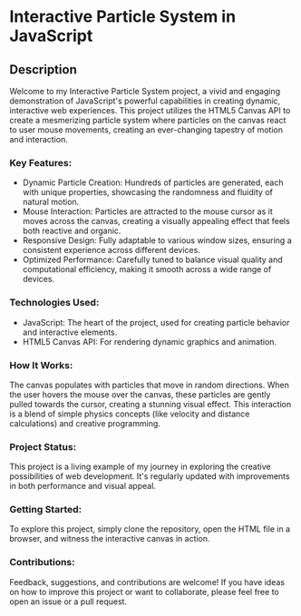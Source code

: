 Interactive Particle System in JavaScript
=========================================

Description
-----------

Welcome to my Interactive Particle System project, a vivid and engaging demonstration of JavaScript's powerful capabilities in creating dynamic, interactive web experiences. This project utilizes the HTML5 Canvas API to create a mesmerizing particle system where particles on the canvas react to user mouse movements, creating an ever-changing tapestry of motion and interaction.

### Key Features:

- Dynamic Particle Creation: Hundreds of particles are generated, each with unique properties, showcasing the randomness and fluidity of natural motion.
- Mouse Interaction: Particles are attracted to the mouse cursor as it moves across the canvas, creating a visually appealing effect that feels both reactive and organic.
- Responsive Design: Fully adaptable to various window sizes, ensuring a consistent experience across different devices.
- Optimized Performance: Carefully tuned to balance visual quality and computational efficiency, making it smooth across a wide range of devices.

### Technologies Used:

- JavaScript: The heart of the project, used for creating particle behavior and interactive elements.
- HTML5 Canvas API: For rendering dynamic graphics and animation.

### How It Works:

The canvas populates with particles that move in random directions. When the user hovers the mouse over the canvas, these particles are gently pulled towards the cursor, creating a stunning visual effect. This interaction is a blend of simple physics concepts (like velocity and distance calculations) and creative programming.

### Project Status:

This project is a living example of my journey in exploring the creative possibilities of web development. It's regularly updated with improvements in both performance and visual appeal.

### Getting Started:

To explore this project, simply clone the repository, open the HTML file in a browser, and witness the interactive canvas in action.

### Contributions:

Feedback, suggestions, and contributions are welcome! If you have ideas on how to improve this project or want to collaborate, please feel free to open an issue or a pull request.
